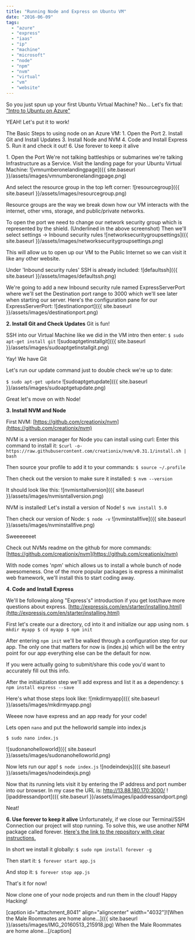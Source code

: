 ```yaml
---
title: "Running Node and Express on Ubuntu VM"
date: "2016-06-09"
tags: 
  - "azure"
  - "express"
  - "iaas"
  - "ip"
  - "machine"
  - "microsoft"
  - "node"
  - "npm"
  - "nvm"
  - "virtual"
  - "vm"
  - "website"
---
```


So you just spun up your first Ubuntu Virtual Machine? No... Let's fix that: ["Intro to Ubuntu on Azure"](http://timmyreilly.azurewebsites.net/intro-to-ubuntu-virtual-machines-on-azure/)

YEAH! Let's put it to work!

The Basic Steps to using node on an Azure VM: 1. Open the Port 2. Install Git and Install Updates 3. Install Node and NVM 4. Code and Install Express 5. Run it and check it out! 6. Use forever to keep it alive

1\. Open the Port We're not talking battleships or submarines we're talking Infrastructure as a Service. Visit the landing page for your Ubuntu Virtual Machine: ![vmnumberonelandingpage]({{ site.baseurl }}/assets/images/vmnumberonelandingpage.png)

And select the resource group in the top left corner: ![resourcegroup]({{ site.baseurl }}/assets/images/resourcegroup.png)

Resource groups are the way we break down how our VM interacts with the internet, other vms, storage, and public/private networks.

To open the port we need to change our network security group which is represented by the shield. (Underlined in the above screenshot) Then we'll select settings -> Inbound security rules ![networksecuritygroupsettings]({{ site.baseurl }}/assets/images/networksecuritygroupsettings.png)

This will allow us to open up our VM to the Public Internet so we can visit it like any other website.

Under 'Inbound security rules' SSH is already included: ![defaultssh]({{ site.baseurl }}/assets/images/defaultssh.png)

We're going to add a new Inbound security rule named ExpressServerPort where we'll set the Destination port range to 3000 which we'll see later when starting our server. Here's the configuration pane for our ExpressServerPort: ![destinationport]({{ site.baseurl }}/assets/images/destinationport.png)

**2\. Install Git and Check Updates** Git is fun!

SSH into our Virtual Machine like we did in the VM intro then enter: `$ sudo apt-get install git` ![sudoaptgetinstallgit]({{ site.baseurl }}/assets/images/sudoaptgetinstallgit.png)

Yay! We have Git

Let's run our update command just to double check we're up to date:

`$ sudo apt-get update` ![sudoaptgetupdate]({{ site.baseurl }}/assets/images/sudoaptgetupdate.png)

Great let's move on with Node!

**3\. Install NVM and Node**

First NVM: [https://github.com/creationix/nvm](https://github.com/creationix/nvm)

NVM is a version manager for Node you can install using curl: Enter this command to install it: `$curl -o- https://raw.githubusercontent.com/creationix/nvm/v0.31.1/install.sh | bash`

Then source your profile to add it to your commands: `$ source ~/.profile`

Then check out the version to make sure it installed: `$ nvm --version`

It should look like this: ![nvmisntallversion]({{ site.baseurl }}/assets/images/nvmisntallversion.png)

NVM is installed! Let's install a version of Node! `$ nvm install 5.0`

Then check our version of Node: `$ node -v` ![nvminstallfive]({{ site.baseurl }}/assets/images/nvminstallfive.png)

Sweeeeeeet

Check out NVMs readme on the github for more commands: [https://github.com/creationix/nvm](https://github.com/creationix/nvm)

With node comes 'npm' which allows us to install a whole bunch of node awesomeness. One of the more popular packages is express a minimalist web framework, we'll install this to start coding away.

**4\. Code and Install Express**

We'll be following along "Express's" introduction if you get lost/have more questions about express. [http://expressjs.com/en/starter/installing.html](http://expressjs.com/en/starter/installing.html)

First let's create our a directory, cd into it and initialize our app using nom. `$ mkdir myapp $ cd myapp $ npm init`

After entering `npm init` we'll be walked through a configuration step for our app. The only one that matters for now is (index.js) which will be the entry point for our app everything else can be the default for now.

If you were actually going to submit/share this code you'd want to accurately fill out this info.

After the initialization step we'll add express and list it as a dependency: `$ npm install express --save`

Here's what those steps look like: ![mkdirmyapp]({{ site.baseurl }}/assets/images/mkdirmyapp.png)

Weeee now have express and an app ready for your code!

Lets open `nano` and put the helloworld sample into index.js

`$ sudo nano index.js`

![sudonanohelloworld]({{ site.baseurl }}/assets/images/sudonanohelloworld.png)

Now lets run our app! `$ node index.js` ![nodeindexjs]({{ site.baseurl }}/assets/images/nodeindexjs.png)

Now that its running lets visit it by entering the IP address and port number into our browser. In my case the URL is: http://13.88.180.170:3000/ ![ipaddressandport]({{ site.baseurl }}/assets/images/ipaddressandport.png)

Neat!

**6\. Use forever to keep it alive** Unfortunately, if we close our Terminal/SSH Connection our project will stop running. To solve this, we use another NPM package called forever. [Here's the link to the repository with clear instructions.](https://github.com/foreverjs/forever)

In short we install it globally: `$ sudo npm install forever -g`

Then start it: `$ forever start app.js`

And stop it: `$ forever stop app.js`

That's it for now!

Now clone one of your node projects and run them in the cloud! Happy Hacking!

\[caption id="attachment\_8041" align="aligncenter" width="4032"\]![When the Male Roommates are home alone...]({{ site.baseurl }}/assets/images/IMG_20160513_215918.jpg) When the Male Roommates are home alone...\[/caption\]

